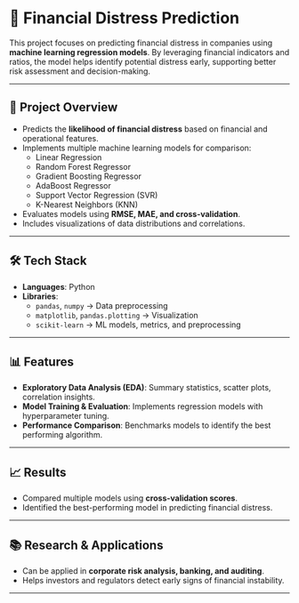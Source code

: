 # 🏦 Financial Distress Prediction

This project focuses on predicting financial distress in companies using **machine learning regression models**. By leveraging financial indicators and ratios, the model helps identify potential distress early, supporting better risk assessment and decision-making.

---

## 🚀 Project Overview
- Predicts the **likelihood of financial distress** based on financial and operational features.
- Implements multiple machine learning models for comparison:
  - Linear Regression
  - Random Forest Regressor
  - Gradient Boosting Regressor
  - AdaBoost Regressor
  - Support Vector Regression (SVR)
  - K-Nearest Neighbors (KNN)
- Evaluates models using **RMSE, MAE, and cross-validation**.
- Includes visualizations of data distributions and correlations.

---

## 🛠️ Tech Stack
- **Languages**: Python  
- **Libraries**:  
  - `pandas`, `numpy` → Data preprocessing  
  - `matplotlib`, `pandas.plotting` → Visualization  
  - `scikit-learn` → ML models, metrics, and preprocessing  

---

## 📊 Features
- **Exploratory Data Analysis (EDA)**: Summary statistics, scatter plots, correlation insights.  
- **Model Training & Evaluation**: Implements regression models with hyperparameter tuning.  
- **Performance Comparison**: Benchmarks models to identify the best performing algorithm.  

---

## 📈 Results
- Compared multiple models using **cross-validation scores**.  
- Identified the best-performing model in predicting financial distress.  

---

## 📚 Research & Applications
- Can be applied in **corporate risk analysis, banking, and auditing**.  
- Helps investors and regulators detect early signs of financial instability.  

---

